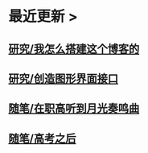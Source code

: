 # 最近更新 >

## [研究/我怎么搭建这个博客的](research/how-i-built-this-blog)

## [研究/创造图形界面接口](research/creation-of-a-gui-toolkit)

## [随笔/在职高听到月光奏鸣曲](essays/sound-of-moonlight)

## [随笔/高考之后](essays/after-the-exam)

<script>
jQuery("div#disqus_thread").ready(function(){
    jQuery("div.col-md-3").remove();
    jQuery("div#disqus_thread").remove();
});
</script>